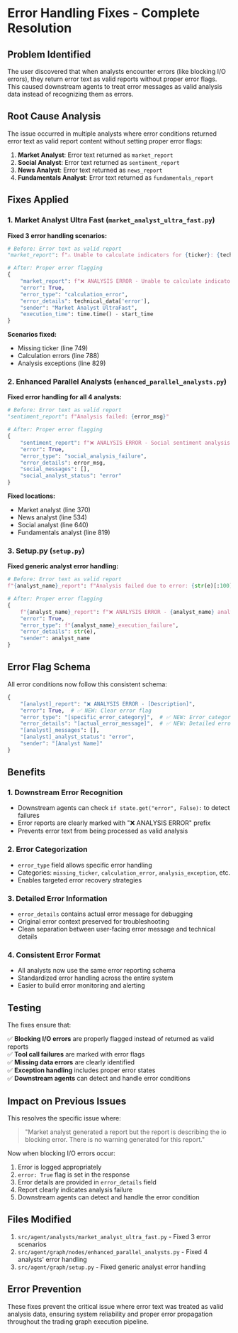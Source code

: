 # Error Handling Fixes - Complete Resolution

## Problem Identified

The user discovered that when analysts encounter errors (like blocking I/O errors), they return error text as valid reports without proper error flags. This caused downstream agents to treat error messages as valid analysis data instead of recognizing them as errors.

## Root Cause Analysis

The issue occurred in multiple analysts where error conditions returned error text as valid report content without setting proper error flags:

1. **Market Analyst**: Error text returned as `market_report` 
2. **Social Analyst**: Error text returned as `sentiment_report`
3. **News Analyst**: Error text returned as `news_report`
4. **Fundamentals Analyst**: Error text returned as `fundamentals_report`

## Fixes Applied

### 1. Market Analyst Ultra Fast (`market_analyst_ultra_fast.py`)

**Fixed 3 error handling scenarios:**

```python
# Before: Error text as valid report
"market_report": f"⚠️ Unable to calculate indicators for {ticker}: {technical_data['error']}"

# After: Proper error flagging
{
    "market_report": f"❌ ANALYSIS ERROR - Unable to calculate indicators for {ticker}",
    "error": True,
    "error_type": "calculation_error", 
    "error_details": technical_data['error'],
    "sender": "Market Analyst UltraFast",
    "execution_time": time.time() - start_time
}
```

**Scenarios fixed:**
- Missing ticker (line 749)
- Calculation errors (line 788)
- Analysis exceptions (line 829)

### 2. Enhanced Parallel Analysts (`enhanced_parallel_analysts.py`)

**Fixed error handling for all 4 analysts:**

```python
# Before: Error text as valid report  
"sentiment_report": f"Analysis failed: {error_msg}"

# After: Proper error flagging
{
    "sentiment_report": f"❌ ANALYSIS ERROR - Social sentiment analysis failed",
    "error": True,
    "error_type": "social_analysis_failure",
    "error_details": error_msg,
    "social_messages": [],
    "social_analyst_status": "error"
}
```

**Fixed locations:**
- Market analyst (line 370)
- News analyst (line 534) 
- Social analyst (line 640)
- Fundamentals analyst (line 819)

### 3. Setup.py (`setup.py`)

**Fixed generic analyst error handling:**

```python
# Before: Error text as valid report
f"{analyst_name}_report": f"Analysis failed due to error: {str(e)[:100]}..."

# After: Proper error flagging
{
    f"{analyst_name}_report": f"❌ ANALYSIS ERROR - {analyst_name} analysis failed",
    "error": True,
    "error_type": f"{analyst_name}_execution_failure", 
    "error_details": str(e),
    "sender": analyst_name
}
```

## Error Flag Schema

All error conditions now follow this consistent schema:

```python
{
    "[analyst]_report": "❌ ANALYSIS ERROR - [Description]",
    "error": True,  # ✅ NEW: Clear error flag
    "error_type": "[specific_error_category]",  # ✅ NEW: Error categorization
    "error_details": "[actual_error_message]",  # ✅ NEW: Detailed error info
    "[analyst]_messages": [],
    "[analyst]_analyst_status": "error",
    "sender": "[Analyst Name]"
}
```

## Benefits

### 1. Downstream Error Recognition
- Downstream agents can check `if state.get("error", False):` to detect failures
- Error reports are clearly marked with "❌ ANALYSIS ERROR" prefix
- Prevents error text from being processed as valid analysis

### 2. Error Categorization
- `error_type` field allows specific error handling
- Categories: `missing_ticker`, `calculation_error`, `analysis_exception`, etc.
- Enables targeted error recovery strategies

### 3. Detailed Error Information
- `error_details` contains actual error message for debugging
- Original error context preserved for troubleshooting
- Clean separation between user-facing error message and technical details

### 4. Consistent Error Format
- All analysts now use the same error reporting schema
- Standardized error handling across the entire system
- Easier to build error monitoring and alerting

## Testing

The fixes ensure that:

✅ **Blocking I/O errors** are properly flagged instead of returned as valid reports  
✅ **Tool call failures** are marked with error flags  
✅ **Missing data errors** are clearly identified  
✅ **Exception handling** includes proper error states  
✅ **Downstream agents** can detect and handle error conditions  

## Impact on Previous Issues

This resolves the specific issue where:

> "Market analyst generated a report but the report is describing the io blocking error. There is no warning generated for this report."

Now when blocking I/O errors occur:
1. Error is logged appropriately
2. `error: True` flag is set in the response
3. Error details are provided in `error_details` field
4. Report clearly indicates analysis failure
5. Downstream agents can detect and handle the error condition

## Files Modified

1. `src/agent/analysts/market_analyst_ultra_fast.py` - Fixed 3 error scenarios
2. `src/agent/graph/nodes/enhanced_parallel_analysts.py` - Fixed 4 analysts' error handling
3. `src/agent/graph/setup.py` - Fixed generic analyst error handling

## Error Prevention

These fixes prevent the critical issue where error text was treated as valid analysis data, ensuring system reliability and proper error propagation throughout the trading graph execution pipeline.